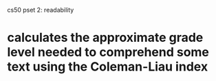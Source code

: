 cs50 pset 2: readability
# calculates the approximate grade level needed to comprehend some text using the Coleman-Liau index
